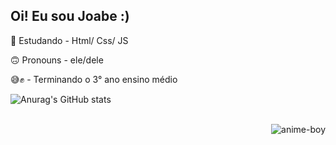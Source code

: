 ## Oi! Eu sou Joabe :)

📗 Estudando - Html/ Css/ JS

🙃 Pronouns - ele/dele

😅✊ - Terminando o 3° ano ensino médio

![Anurag's GitHub stats](https://github-readme-stats.vercel.app/api?username=joabetenorio&show_icons=true&theme=cobalt)

<div style= "display: inline_block"><br>
  <img align="right" alt="anime-boy" scr="https://cdn.discordapp.com/attachments/951872355871903767/951881869350301736/animation-boy.gif">
  </div>
 
